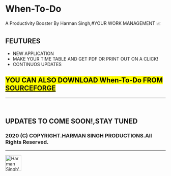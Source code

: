 # When-To-Do
A Productivity Booster By Harman Singh,#YOUR WORK MANAGEMENT 📈
<h2>FEUTURES</h2>
<ul>
  <li>NEW APPLICATION</li>
  <li>MAKE YOUR TIME TABLE AND GET PDF OR PRINT OUT ON A CLICK!</li>
  <li>CONTINUOS UPDATES</li>
  </ul>
<h2><mark>YOU CAN ALSO DOWNLOAD When-To-Do FROM <a href="https://sourceforge.net/p/when-to-do/"> SOURCEFORGE</a></mark></h2>
<hr>
<br>
<h2>UPDATES TO COME SOON!,STAY TUNED</h2>
<h3>2020 (C) COPYRIGHT.HARMAN SINGH PRODUCTIONS.All Rights Reserved.</h3>
<hr>
<a href="https://dev.to/harmansingh">
  <img src="https://d2fltix0v2e0sb.cloudfront.net/dev-badge.svg" alt="Harman Singh's DEV Profile" height="50" width="50">
</a>
